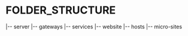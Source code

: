# FOLDER_STRUCTURE

|-- server
    |-- gateways
    |-- services
|-- website
    |-- hosts
    |-- micro-sites